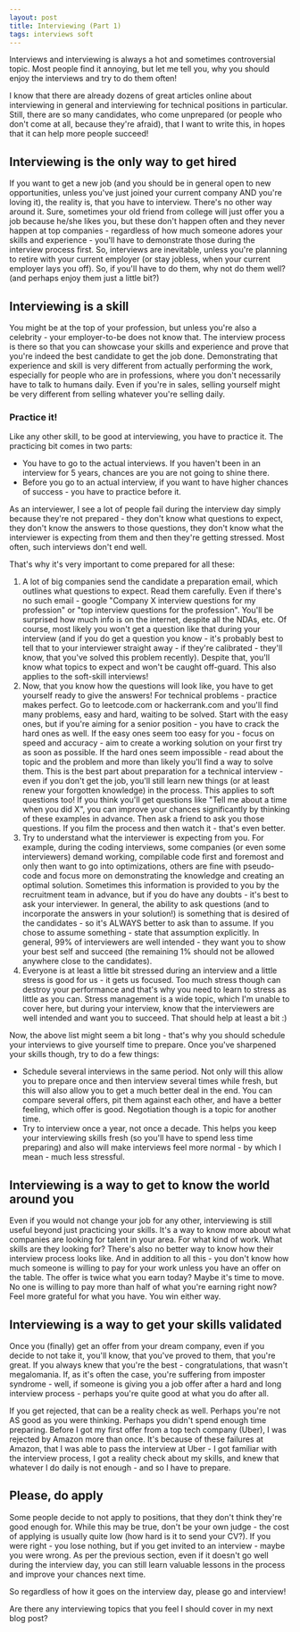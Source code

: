 ```yaml
---
layout: post
title: Interviewing (Part 1)
tags: interviews soft
---
```

Interviews and interviewing is always a hot and sometimes controversial topic. Most people find it annoying, but let me tell you, why you should enjoy the interviews and try to do them often!

I know that there are already dozens of great articles online about interviewing in general and interviewing for technical positions in particular. Still, there are so many candidates, who come unprepared (or people who don't come at all, because they're afraid), that I want to write this, in hopes that it can help more people succeed!
 
## Interviewing is the only way to get hired
If you want to get a new job (and you should be in general open to new opportunities, unless you've just joined your current company AND you're loving it), the reality is, that you have to interview. There's no other way around it. Sure, sometimes your old friend from college will just offer you a job because he/she likes you, but these don't happen often and they never happen at top companies - regardless of how much someone adores your skills and experience - you'll have to demonstrate those during the interview process first. So, interviews are inevitable, unless you're planning to retire with your current employer (or stay jobless, when your current employer lays you off). So, if you'll have to do them, why not do them well? (and perhaps enjoy them just a little bit?)
 
## Interviewing is a skill
You might be at the top of your profession, but unless you're also a celebrity - your employer-to-be does not know that. The interview process is there so that you can showcase your skills and experience and prove that you're indeed the best candidate to get the job done. Demonstrating that experience and skill is very different from actually performing the work, especially for people who are in professions, where you don't necessarily have to talk to humans daily. Even if you're in sales, selling yourself might be very different from selling whatever you're selling daily.
 
### Practice it!
Like any other skill, to be good at interviewing, you have to practice it. The practicing bit comes in two parts:
* You have to go to the actual interviews. If you haven't been in an interview for 5 years, chances are you are not going to shine there.
* Before you go to an actual interview, if you want to have higher chances of success - you have to practice before it.
 
As an interviewer, I see a lot of people fail during the interview day simply because they're not prepared - they don't know what questions to expect, they don't know the answers to those questions, they don't know what the interviewer is expecting from them and then they're getting stressed. Most often, such interviews don't end well.
 
That's why it's very important to come prepared for all these:
1. A lot of big companies send the candidate a preparation email, which outlines what questions to expect. Read them carefully. Even if there's no such email - google "Company X interview questions for my profession" or "top interview questions for the profession". You'll be surprised how much info is on the internet, despite all the NDAs, etc. Of course, most likely you won't get a question like that during your interview (and if you do get a question you know - it's probably best to tell that to your interviewer straight away - if they're calibrated - they'll know, that you've solved this problem recently). Despite that, you'll know what topics to expect and won't be caught off-guard. This also applies to the soft-skill interviews!
2. Now, that you know how the questions will look like, you have to get yourself ready to give the answers! For technical problems - practice makes perfect. Go to leetcode.com or hackerrank.com and you'll find many problems, easy and hard, waiting to be solved. Start with the easy ones, but if you're aiming for a senior position - you have to crack the hard ones as well. If the easy ones seem too easy for you - focus on speed and accuracy - aim to create a working solution on your first try as soon as possible. If the hard ones seem impossible - read about the topic and the problem and more than likely you'll find a way to solve them. This is the best part about preparation for a technical interview - even if you don't get the job, you'll still learn new things (or at least renew your forgotten knowledge) in the process. This applies to soft questions too! If you think you'll get questions like "Tell me about a time when you did X", you can improve your chances significantly by thinking of these examples in advance. Then ask a friend to ask you those questions. If you film the process and then watch it - that's even better.
3. Try to understand what the interviewer is expecting from you. For example, during the coding interviews, some companies (or even some interviewers) demand working, compilable code first and foremost and only then want to go into optimizations, others are fine with pseudo-code and focus more on demonstrating the knowledge and creating an optimal solution. Sometimes this information is provided to you by the recruitment team in advance, but if you do have any doubts - it's best to ask your interviewer. In general, the ability to ask questions (and to incorporate the answers in your solution!) is something that is desired of the candidates - so it's ALWAYS better to ask than to assume. If you chose to assume something - state that assumption explicitly. In general, 99% of interviewers are well intended - they want you to show your best self and succeed (the remaining 1% should not be allowed anywhere close to the candidates).
4. Everyone is at least a little bit stressed during an interview and a little stress is good for us - it gets us focused. Too much stress though can destroy your performance and that's why you need to learn to stress as little as you can. Stress management is a wide topic, which I'm unable to cover here, but during your interview, know that the interviewers are well intended and want you to succeed. That should help at least a bit :)
 
Now, the above list might seem a bit long - that's why you should schedule your interviews to give yourself time to prepare. Once you've sharpened your skills though, try to do a few things:
* Schedule several interviews in the same period. Not only will this allow you to prepare once and then interview several times while fresh, but this will also allow you to get a much better deal in the end. You can compare several offers, pit them against each other, and have a better feeling, which offer is good. Negotiation though is a topic for another time.
* Try to interview once a year, not once a decade. This helps you keep your interviewing skills fresh (so you'll have to spend less time preparing) and also will make interviews feel more normal - by which I mean - much less stressful.
 
## Interviewing is a way to get to know the world around you
Even if you would not change your job for any other, interviewing is still useful beyond just practicing your skills. It's a way to know more about what companies are looking for talent in your area. For what kind of work. What skills are they looking for? There's also no better way to know how their interview process looks like. And in addition to all this - you don't know how much someone is willing to pay for your work unless you have an offer on the table. The offer is twice what you earn today? Maybe it's time to move. No one is willing to pay more than half of what you're earning right now? Feel more grateful for what you have. You win either way.
 
## Interviewing is a way to get your skills validated
Once you (finally) get an offer from your dream company, even if you decide to not take it, you'll know, that you've proved to them, that you're great. If you always knew that you're the best - congratulations, that wasn't megalomania. If, as it's often the case, you're suffering from imposter syndrome - well, if someone is giving you a job offer after a hard and long interview process - perhaps you're quite good at what you do after all.
 
If you get rejected, that can be a reality check as well. Perhaps you're not AS good as you were thinking. Perhaps you didn't spend enough time preparing. Before I got my first offer from a top tech company (Uber), I was rejected by Amazon more than once. It's because of these failures at Amazon, that I was able to pass the interview at Uber - I got familiar with the interview process, I got a reality check about my skills, and knew that whatever I do daily is not enough - and so I have to prepare.
 
## Please, do apply
Some people decide to not apply to positions, that they don't think they're good enough for. While this may be true, don't be your own judge - the cost of applying is usually quite low (how hard is it to send your CV?). If you were right - you lose nothing, but if you get invited to an interview - maybe you were wrong. As per the previous section, even if it doesn't go well during the interview day, you can still learn valuable lessons in the process and improve your chances next time.
 
So regardless of how it goes on the interview day, please go and interview!
 
Are there any interviewing topics that you feel I should cover in my next blog post?


